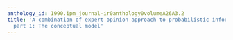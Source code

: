 ```yaml
---
anthology_id: 1990.ipm_journal-ir0anthology0volumeA26A3.2
title: 'A combination of expert opinion approach to probabilistic information retrieval,
  part 1: The conceptual model'
---
```

